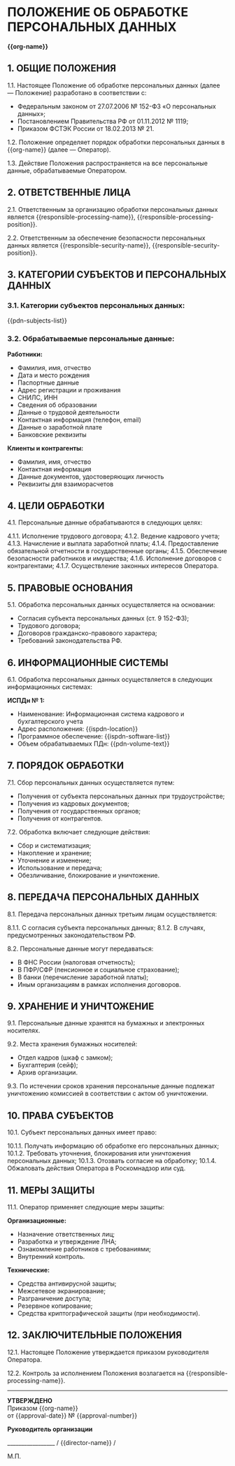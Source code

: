 # ПОЛОЖЕНИЕ ОБ ОБРАБОТКЕ ПЕРСОНАЛЬНЫХ ДАННЫХ

**{{org-name}}**

## 1. ОБЩИЕ ПОЛОЖЕНИЯ

1.1. Настоящее Положение об обработке персональных данных (далее — Положение) разработано в соответствии с:
- Федеральным законом от 27.07.2006 № 152-ФЗ «О персональных данных»;
- Постановлением Правительства РФ от 01.11.2012 № 1119;
- Приказом ФСТЭК России от 18.02.2013 № 21.

1.2. Положение определяет порядок обработки персональных данных в {{org-name}} (далее — Оператор).

1.3. Действие Положения распространяется на все персональные данные, обрабатываемые Оператором.

## 2. ОТВЕТСТВЕННЫЕ ЛИЦА

2.1. Ответственным за организацию обработки персональных данных является {{responsible-processing-name}}, {{responsible-processing-position}}.

2.2. Ответственным за обеспечение безопасности персональных данных является {{responsible-security-name}}, {{responsible-security-position}}.

## 3. КАТЕГОРИИ СУБЪЕКТОВ И ПЕРСОНАЛЬНЫХ ДАННЫХ

### 3.1. Категории субъектов персональных данных:

{{pdn-subjects-list}}

### 3.2. Обрабатываемые персональные данные:

**Работники:**
- Фамилия, имя, отчество
- Дата и место рождения
- Паспортные данные
- Адрес регистрации и проживания
- СНИЛС, ИНН
- Сведения об образовании
- Данные о трудовой деятельности
- Контактная информация (телефон, email)
- Данные о заработной плате
- Банковские реквизиты

**Клиенты и контрагенты:**
- Фамилия, имя, отчество
- Контактная информация
- Данные документов, удостоверяющих личность
- Реквизиты для взаиморасчетов

## 4. ЦЕЛИ ОБРАБОТКИ

4.1. Персональные данные обрабатываются в следующих целях:

4.1.1. Исполнение трудового договора;
4.1.2. Ведение кадрового учета;
4.1.3. Начисление и выплата заработной платы;
4.1.4. Предоставление обязательной отчетности в государственные органы;
4.1.5. Обеспечение безопасности работников и имущества;
4.1.6. Исполнение договоров с контрагентами;
4.1.7. Осуществление законных интересов Оператора.

## 5. ПРАВОВЫЕ ОСНОВАНИЯ

5.1. Обработка персональных данных осуществляется на основании:

- Согласия субъекта персональных данных (ст. 9 152-ФЗ);
- Трудового договора;
- Договоров гражданско-правового характера;
- Требований законодательства РФ.

## 6. ИНФОРМАЦИОННЫЕ СИСТЕМЫ

6.1. Обработка персональных данных осуществляется в следующих информационных системах:

**ИСПДн № 1:**
- Наименование: Информационная система кадрового и бухгалтерского учета
- Адрес расположения: {{ispdn-location}}
- Программное обеспечение: {{ispdn-software-list}}
- Объем обрабатываемых ПДн: {{pdn-volume-text}}

## 7. ПОРЯДОК ОБРАБОТКИ

7.1. Сбор персональных данных осуществляется путем:
- Получения от субъекта персональных данных при трудоустройстве;
- Получения из кадровых документов;
- Получения от государственных органов;
- Получения от контрагентов.

7.2. Обработка включает следующие действия:
- Сбор и систематизация;
- Накопление и хранение;
- Уточнение и изменение;
- Использование и передача;
- Обезличивание, блокирование и уничтожение.

## 8. ПЕРЕДАЧА ПЕРСОНАЛЬНЫХ ДАННЫХ

8.1. Передача персональных данных третьим лицам осуществляется:

8.1.1. С согласия субъекта персональных данных;
8.1.2. В случаях, предусмотренных законодательством РФ.

8.2. Персональные данные могут передаваться:
- В ФНС России (налоговая отчетность);
- В ПФР/СФР (пенсионное и социальное страхование);
- В банки (перечисление заработной платы);
- Иным организациям в рамках исполнения договоров.

## 9. ХРАНЕНИЕ И УНИЧТОЖЕНИЕ

9.1. Персональные данные хранятся на бумажных и электронных носителях.

9.2. Места хранения бумажных носителей:
- Отдел кадров (шкаф с замком);
- Бухгалтерия (сейф);
- Архив организации.

9.3. По истечении сроков хранения персональные данные подлежат уничтожению комиссией в соответствии с актом об уничтожении.

## 10. ПРАВА СУБЪЕКТОВ

10.1. Субъект персональных данных имеет право:

10.1.1. Получать информацию об обработке его персональных данных;
10.1.2. Требовать уточнения, блокирования или уничтожения персональных данных;
10.1.3. Отозвать согласие на обработку;
10.1.4. Обжаловать действия Оператора в Роскомнадзор или суд.

## 11. МЕРЫ ЗАЩИТЫ

11.1. Оператор применяет следующие меры защиты:

**Организационные:**
- Назначение ответственных лиц;
- Разработка и утверждение ЛНА;
- Ознакомление работников с требованиями;
- Внутренний контроль.

**Технические:**
- Средства антивирусной защиты;
- Межсетевое экранирование;
- Разграничение доступа;
- Резервное копирование;
- Средства криптографической защиты (при необходимости).

## 12. ЗАКЛЮЧИТЕЛЬНЫЕ ПОЛОЖЕНИЯ

12.1. Настоящее Положение утверждается приказом руководителя Оператора.

12.2. Контроль за исполнением Положения возлагается на {{responsible-processing-name}}.

---

**УТВЕРЖДЕНО**  
Приказом {{org-name}}  
от {{approval-date}} № {{approval-number}}

**Руководитель организации**

_________________ / {{director-name}} /

М.П.

